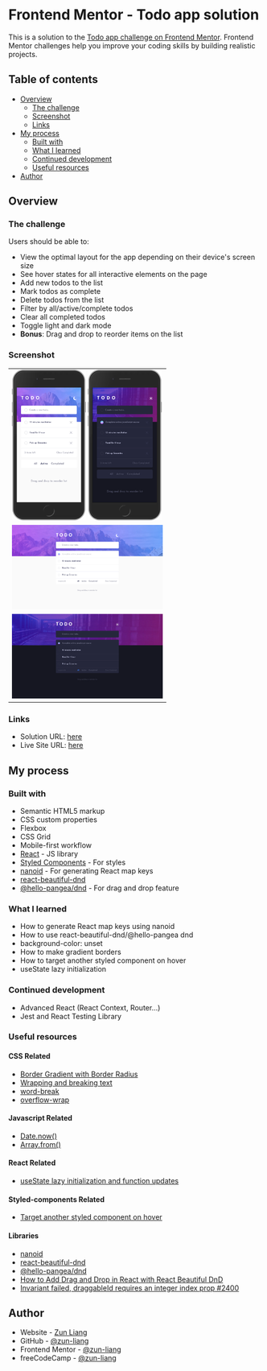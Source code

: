 # Frontend Mentor - Todo app solution

This is a solution to the [Todo app challenge on Frontend Mentor](https://www.frontendmentor.io/challenges/todo-app-Su1_KokOW). Frontend Mentor challenges help you improve your coding skills by building realistic projects.

## Table of contents

- [Overview](#overview)
  - [The challenge](#the-challenge)
  - [Screenshot](#screenshot)
  - [Links](#links)
- [My process](#my-process)
  - [Built with](#built-with)
  - [What I learned](#what-i-learned)
  - [Continued development](#continued-development)
  - [Useful resources](#useful-resources)
- [Author](#author)

## Overview

### The challenge

Users should be able to:

- View the optimal layout for the app depending on their device's screen size
- See hover states for all interactive elements on the page
- Add new todos to the list
- Mark todos as complete
- Delete todos from the list
- Filter by all/active/complete todos
- Clear all completed todos
- Toggle light and dark mode
- **Bonus**: Drag and drop to reorder items on the list

### Screenshot

<table>
  <tr>
    <td>
      <img src="./public/screenshots/screenshot-mobile-light.png" alt="screenshot mobile light" style="height: 300px" />
      <img src="./public/screenshots/screenshot-mobile-dark.png" alt="screenshot mobile dark" style="height: 300px" />
    </td>
  </tr>
  <tr>
    <td>
      <img src="./public//screenshots/screenshot-desktop-light.png" alt="screenshot desktop light" style="width: 300px" />
    </td>
  </tr>
  <tr>
    <td>
    <img src="./public/screenshots/screenshot-desktop-dark.png" alt="screenshot desktop dark" style="width: 300px" />
    </td>
  </tr>
</table>

### Links

- Solution URL: [here](https://www.frontendmentor.io/solutions/todo-app-_MCCMFmZnq)
- Live Site URL: [here](https://zun-liang.github.io/todo-app/)

## My process

### Built with

- Semantic HTML5 markup
- CSS custom properties
- Flexbox
- CSS Grid
- Mobile-first workflow
- [React](https://reactjs.org/) - JS library
- [Styled Components](https://styled-components.com/) - For styles
- [nanoid](https://github.com/ai/nanoid) - For generating React map keys
- [react-beautiful-dnd](https://github.com/atlassian/react-beautiful-dnd)
- [@hello-pangea/dnd](https://github.com/hello-pangea/dnd) - For drag and drop feature

### What I learned

- How to generate React map keys using nanoid
- How to use react-beautiful-dnd/@hello-pangea dnd
- background-color: unset
- How to make gradient borders
- How to target another styled component on hover
- useState lazy initialization

### Continued development

- Advanced React (React Context, Router...)
- Jest and React Testing Library

### Useful resources

#### CSS Related

- [Border Gradient with Border Radius](https://stackoverflow.com/questions/51496204/border-gradient-with-border-radius)
- [Wrapping and breaking text](https://developer.mozilla.org/en-US/docs/Web/CSS/CSS_text/Wrapping_breaking_text)
- [word-break](https://developer.mozilla.org/en-US/docs/Web/CSS/word-break)
- [overflow-wrap](https://developer.mozilla.org/en-US/docs/Web/CSS/overflow-wrap)

#### Javascript Related

- [Date.now()](https://developer.mozilla.org/en-US/docs/Web/JavaScript/Reference/Global_Objects/Date/now)
- [Array.from()](https://developer.mozilla.org/en-US/docs/Web/JavaScript/Reference/Global_Objects/Array/from)

#### React Related

- [useState lazy initialization and function updates](https://kentcdodds.com/blog/use-state-lazy-initialization-and-function-updates)

#### Styled-components Related

- [Target another styled component on hover](https://stackoverflow.com/questions/41007060/target-another-styled-component-on-hover)

#### Libraries

- [nanoid](https://github.com/ai/nanoid)
- [react-beautiful-dnd](https://github.com/atlassian/react-beautiful-dnd)
- [@hello-pangea/dnd](https://github.com/hello-pangea/dnd)
- [How to Add Drag and Drop in React with React Beautiful DnD](https://www.freecodecamp.org/news/how-to-add-drag-and-drop-in-react-with-react-beautiful-dnd/)
- [Invariant failed, draggableId requires an integer index prop #2400](https://github.com/atlassian/react-beautiful-dnd/issues/2400)

## Author

- Website - [Zun Liang](https://zunldev.com/)
- GitHub - [@zun-liang](https://github.com/zun-liang)
- Frontend Mentor - [@zun-liang](https://www.frontendmentor.io/profile/zun-liang)
- freeCodeCamp - [@zun-liang](https://www.freecodecamp.org/zun-liang)
